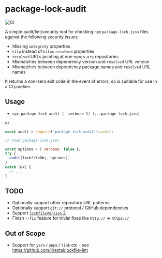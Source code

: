 # package-lock-audit

![CI](https://github.com/Mermade/package-lock-audit/workflows/CI/badge.svg)

A simple audit/lint/security tool for checking `npm` `package-lock.json` files against the following security issues:

* Missing `integrity` properties
* `http` instead of `https` `resolved` properties
* `resolved` URLs pointing at non-`npmjs.org` repositories
* Mismatches between dependency version and `resolved` URL version
* Mismatches between dependency package names and `resolved` URL names

It returns a non-zero exit code in the event of errors, so is suitable for use in a CI pipeline.

## Usage

* `npx package-lock-audit [--verbose 1] [...package-lock.json]`

or

```js
const audit = require('package-lock-audit').audit;

// read package-lock.json

const options = { verbose: false };
try {
  audit(lockfileObj, options);
}
catch (ex) {
  // ...
}
```

## TODO

* Optionally support other repository URL patterns
* Optionally support `git://` protocol / GitHub dependencies
* Support [`lockfileVersion` 2](https://gitlab.com/gitlab-org/gitlab/-/issues/273651)
* Finish `--fix` feature for trivial fixes like `http://` => `https://`

## Out of Scope

* Support for `yarn` / `pnpm` / `tink` etc - see https://github.com/lirantal/lockfile-lint
